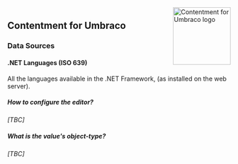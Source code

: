 <img src="../assets/img/logo.png" alt="Contentment for Umbraco logo" title="A state of Umbraco happiness." height="130" align="right">

## Contentment for Umbraco

### Data Sources

#### .NET Languages (ISO 639)

All the languages available in the .NET Framework, (as installed on the web server).


##### How to configure the editor?

_[TBC]_


##### What is the value's object-type?

_[TBC]_
